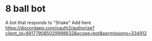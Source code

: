 # 8 ball bot
 A bot that responds to "Shake"
Add here https://discordapp.com/oauth2/authorize?client_id=691779085029998632&scope=bot&permissions=334912
